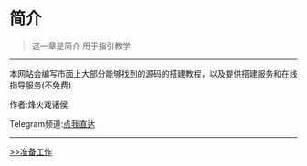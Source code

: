 # 简介

> 这一章是简介 用于指引教学

---

本网站会编写市面上大部分能够找到的源码的搭建教程，以及提供搭建服务和在线指导服务(不免费)

作者:烽火戏诸侯

Telegram频道:[点我直达](https://t.me/fenghuoyule)

---

[>>准备工作](01/zhunbei/)